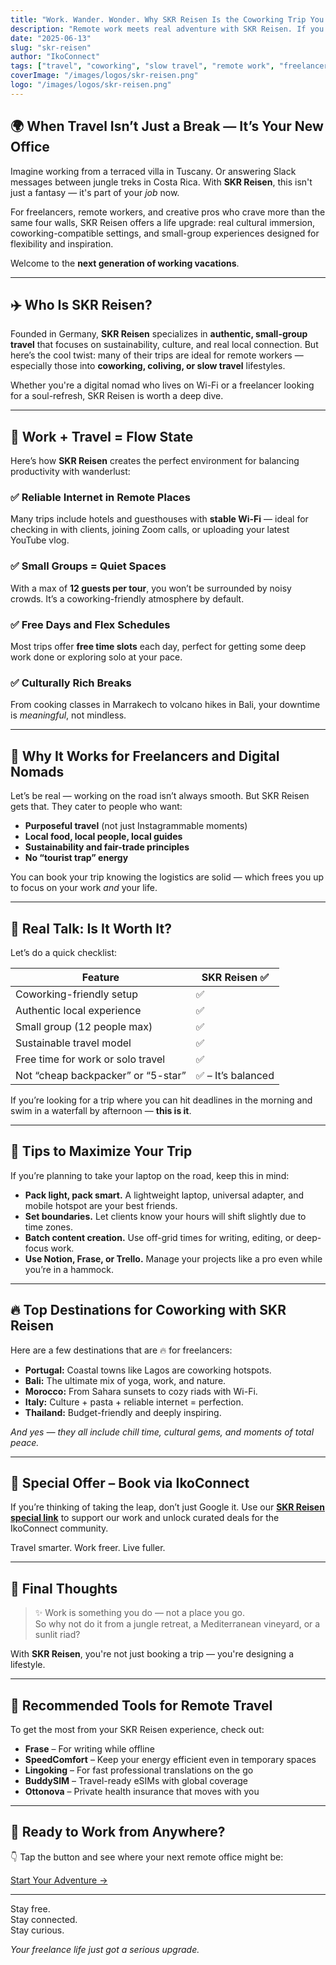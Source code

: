 ```yaml
---
title: "Work. Wander. Wonder. Why SKR Reisen Is the Coworking Trip You Didn't Know You Needed"
description: "Remote work meets real adventure with SKR Reisen. If you’re looking for a coworking-friendly escape packed with authenticity, culture, and balance, this one’s for you."
date: "2025-06-13"
slug: "skr-reisen"
author: "IkoConnect"
tags: ["travel", "coworking", "slow travel", "remote work", "freelancer life", "digital nomad"]
coverImage: "/images/logos/skr-reisen.png"
logo: "/images/logos/skr-reisen.png"
---
```


## 🌍 When Travel Isn’t Just a Break — It’s Your New Office

Imagine working from a terraced villa in Tuscany. Or answering Slack messages between jungle treks in Costa Rica. With **SKR Reisen**, this isn't just a fantasy — it's part of your *job* now.

For freelancers, remote workers, and creative pros who crave more than the same four walls, SKR Reisen offers a life upgrade: real cultural immersion, coworking-compatible settings, and small-group experiences designed for flexibility and inspiration.

Welcome to the **next generation of working vacations**.

---

## ✈️ Who Is SKR Reisen?

Founded in Germany, **SKR Reisen** specializes in **authentic, small-group travel** that focuses on sustainability, culture, and real local connection. But here’s the cool twist: many of their trips are ideal for remote workers — especially those into **coworking, coliving, or slow travel** lifestyles.

Whether you're a digital nomad who lives on Wi-Fi or a freelancer looking for a soul-refresh, SKR Reisen is worth a deep dive.

---

## 💼 Work + Travel = Flow State

Here’s how **SKR Reisen** creates the perfect environment for balancing productivity with wanderlust:

### ✅ Reliable Internet in Remote Places
Many trips include hotels and guesthouses with **stable Wi-Fi** — ideal for checking in with clients, joining Zoom calls, or uploading your latest YouTube vlog.

### ✅ Small Groups = Quiet Spaces
With a max of **12 guests per tour**, you won’t be surrounded by noisy crowds. It’s a coworking-friendly atmosphere by default.

### ✅ Free Days and Flex Schedules
Most trips offer **free time slots** each day, perfect for getting some deep work done or exploring solo at your pace.

### ✅ Culturally Rich Breaks
From cooking classes in Marrakech to volcano hikes in Bali, your downtime is *meaningful*, not mindless.

---

## 🌟 Why It Works for Freelancers and Digital Nomads

Let’s be real — working on the road isn’t always smooth. But SKR Reisen gets that. They cater to people who want:

- **Purposeful travel** (not just Instagrammable moments)
- **Local food, local people, local guides**
- **Sustainability and fair-trade principles**
- **No “tourist trap” energy**

You can book your trip knowing the logistics are solid — which frees you up to focus on your work *and* your life.

---

## 💬 Real Talk: Is It Worth It?

Let’s do a quick checklist:

| Feature                            | SKR Reisen ✅ |
|------------------------------------|---------------|
| Coworking-friendly setup           | ✅            |
| Authentic local experience         | ✅            |
| Small group (12 people max)        | ✅            |
| Sustainable travel model           | ✅            |
| Free time for work or solo travel  | ✅            |
| Not “cheap backpacker” or “5-star” | ✅ – It’s balanced |

If you’re looking for a trip where you can hit deadlines in the morning and swim in a waterfall by afternoon — **this is it**.

---

## 🧠 Tips to Maximize Your Trip

If you’re planning to take your laptop on the road, keep this in mind:

- **Pack light, pack smart.** A lightweight laptop, universal adapter, and mobile hotspot are your best friends.
- **Set boundaries.** Let clients know your hours will shift slightly due to time zones.
- **Batch content creation.** Use off-grid times for writing, editing, or deep-focus work.
- **Use Notion, Frase, or Trello.** Manage your projects like a pro even while you’re in a hammock.

---

## 🔥 Top Destinations for Coworking with SKR Reisen

Here are a few destinations that are 🔥 for freelancers:

- **Portugal:** Coastal towns like Lagos are coworking hotspots.
- **Bali:** The ultimate mix of yoga, work, and nature.
- **Morocco:** From Sahara sunsets to cozy riads with Wi-Fi.
- **Italy:** Culture + pasta + reliable internet = perfection.
- **Thailand:** Budget-friendly and deeply inspiring.

*And yes — they all include chill time, cultural gems, and moments of total peace.*

---

## 💸 Special Offer – Book via IkoConnect

If you’re thinking of taking the leap, don’t just Google it. Use our **[SKR Reisen special link](https://www.skr.de?ref=ikoconnect123)** to support our work and unlock curated deals for the IkoConnect community.

Travel smarter. Work freer. Live fuller.

---

## 🎯 Final Thoughts

> ✨ Work is something you do — not a place you go.  
> So why not do it from a jungle retreat, a Mediterranean vineyard, or a sunlit riad?

With **SKR Reisen**, you're not just booking a trip — you're designing a lifestyle.

---

## 🔗 Recommended Tools for Remote Travel

To get the most from your SKR Reisen experience, check out:

- **Frase** – For writing while offline
- **SpeedComfort** – Keep your energy efficient even in temporary spaces
- **Lingoking** – For fast professional translations on the go
- **BuddySIM** – Travel-ready eSIMs with global coverage
- **Ottonova** – Private health insurance that moves with you

---

## 🧳 Ready to Work from Anywhere?

👇 Tap the button and see where your next remote office might be:

[Start Your Adventure →](https://www.skr.de?ref=ikoconnect123)

---

Stay free.  
Stay connected.  
Stay curious.

*Your freelance life just got a serious upgrade.*

